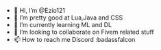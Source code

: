 - 👋 Hi, I’m @Ezio121
- 👀 I’m pretty good at Lua,Java and CSS
- 🌱 I’m currently learning ML and DL
- 💞️ I’m looking to collaborate on Fivem related stuff
- 📫 How to reach me 
 Discord :badassfalcon
<!---
Ezio121/Ezio121 is a ✨ special ✨ repository because its `README.md` (this file) appears on your GitHub profile.
You can click the Preview link to take a look at your changes.
--->
